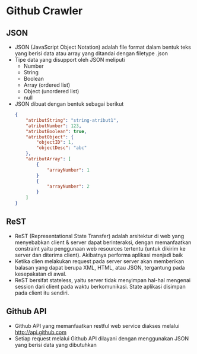 # Github Crawler
## JSON
* JSON (JavaScript Object Notation) adalah file format dalam bentuk teks yang berisi data atau array yang ditandai dengan filetype .json
* Tipe data yang disupport oleh JSON meliputi
	- Number
	- String
	- Boolean
	- Array (ordered list)
	- Object (unordered list)
	- null
* JSON dibuat dengan bentuk sebagai berikut
	```json
	{
		"atributString": "string-atribut1",
		"atributNumber": 123,
		"atributBoolean": true,
		"atributObject": {
			"objectID": 1,
			"objectDesc": "abc"
		},
		"atributArray": [
			{
				"arrayNumber": 1
			}
			{
				"arrayNumber": 2
			}		
		]
	}
	```
## ReST
* ReST (Representational State Transfer) adalah arsitektur di web yang menyebabkan client & server dapat berinteraksi, dengan memanfaatkan constraint yaitu penggunaan web resources tertentu (untuk dikirim ke server dan diterima client). Akibatnya performa aplikasi menjadi baik
* Ketika clien melakukan request pada server server akan memberikan balasan yang dapat berupa XML, HTML, atau JSON, tergantung pada kesepakatan di awal.
* ReST bersifat stateless, yaitu server tidak menyimpan hal-hal mengenai session dari client pada waktu berkomunikasi. State aplikasi disimpan pada client itu sendiri.

## Github API
* Github API yang memanfaatkan restful web service diakses melalui http://api.github.com
* Setiap request melalui Github API dilayani dengan menggunakan JSON yang berisi data yang dibutuhkan
